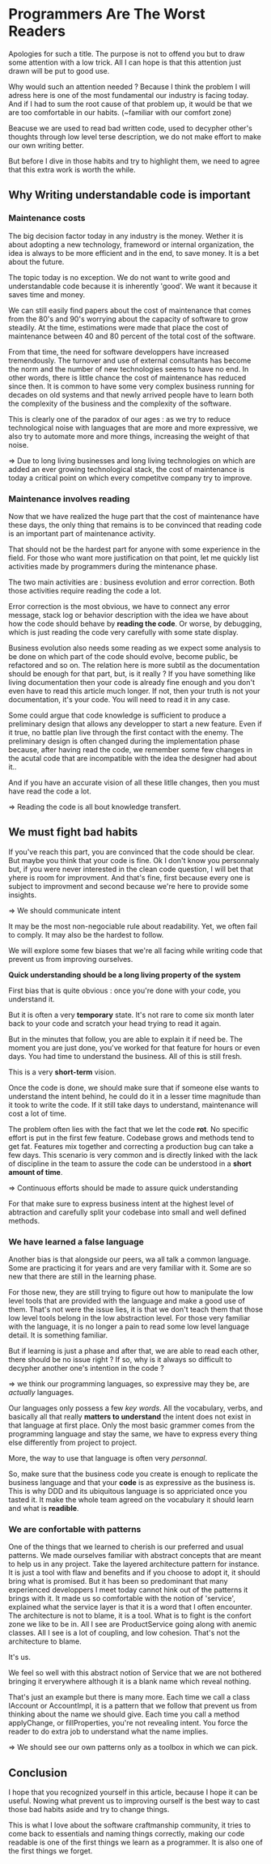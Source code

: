 # Programmers Are The Worst Readers

Apologies for such a title. The purpose is not to offend you but to draw some attention with a low trick. All I can hope is that this attention just drawn will be put to good use.

Why would such an attention needed ? Because I think the problem I will adress here is one of the most fundamental our industry is facing today. And if I had to sum the root cause of that problem up, it would be that we are too comfortable in our habits. (~familiar with our comfort zone)

Beacuse we are used to read bad written code, used to decypher other's thoughts through low level terse description, we do not make effort to make our own writing better.

But before I dive in those habits and try to highlight them, we need to agree that this extra work is worth the while.

## Why Writing understandable code is important

### Maintenance costs

The big decision factor today in any industry is the money. Wether it is about adopting a new technology, frameword or internal organization, the idea is always to be more efficient and in the end, to save money. It is a bet about the future.

The topic today is no exception. We do not want to write good and understandable code because it is inherently 'good'. We want it because it saves time and money.

We can still easily find papers about the cost of maintenance that comes from the 80's and 90's worrying about the capacity of software to grow steadily. At the time, estimations were made that place the cost of maintenance between 40 and 80 percent of the total cost of the software.

From that time, the need for software developpers have increased tremendously. The turnover and use of external consultants has become the norm and the number of new technologies seems to have no end. In other words, there is little chance the cost of maintenance has reduced since then. It is common to have some very complex business running for decades on old systems and that newly arrived people have to learn both the complexity of the business and the complexity of the software.

This is clearly one of the paradox of our ages : as we try to reduce technological noise with languages that are more and more expressive, we also try to automate more and more things, increasing the weight of that noise.

 => Due to long living businesses and long living technologies on which are added an ever growing technological stack, the cost of maintenance is today a critical point on which every competitve company try to improve.

### Maintenance involves reading

Now that we have realized the huge part that the cost of maintenance have these days, the only thing that remains is to be convinced that reading code is an important part of maintenance activity.

That should not be the hardest part for anyone with some experience in the field. For those who want more justification on that point, let me quickly list activities made by programmers during the mintenance phase.

The two main activities are : business evolution and error correction. Both those activities require reading the code a lot.

Error correction is the most obvious, we have to connect any error message, stack log or behavior description with the idea we have about how the code should behave by **reading the code**. Or worse, by debugging, which is just reading the code very carefully with some state display.

Business evolution also needs some reading as we expect some analysis to be done on which part of the code should evolve, become public, be refactored and so on. The relation here is more subtil as the documentation should be enough for that part, but, is it really ? If you have something like living documentation then your code is already fine enough and you don't even have to read this article much longer. If not, then your truth is not your documentation, it's your code. You will need to read it in any case.

Some could argue that code knowledge is sufficient to produce a preliminary design that allows any developper to start a new feature. Even if it true, no battle plan live through the first contact with the enemy. The preliminary design is often changed during the implementation phase because, after having read the code, we remember some few changes in the acutal code that are incompatible with the idea the designer had about it..

And if you have an accurate vision of all these litlle changes, then you must have read the code a lot.

=> Reading the code is all bout knowledge transfert.


## We must fight bad habits

If you've reach this part, you are convinced that the code should be clear. But maybe you think that your code is fine.
Ok I don't know you personnaly but, if you were never interested in the clean code question, I will bet that yhere is room for improvment.
And that's fine, first because every one is subject to improvment and second because we're here to provide some insights.

=> We should communicate intent

It may be the most non-negociable rule about readability. Yet, we often fail to comply. It may also be the hardest to follow.

We will explore some few biases that we're all facing while writing code that prevent us from improving ourselves. 

**Quick understanding should be a long living property of the system**

First bias that is quite obvious : once you're done with your code, you understand it.

But it is often a very **temporary** state.
It's not rare to come six month later back to your code and scratch your head trying to read it again.

But in the minutes that follow, you are able to explain it if need be. The moment you are just done, you've worked for that feature for hours or even days.
You had time to understand the business. All of this is still fresh.

This is a very **short-term** vision.

Once the code is done, we should make sure that if someone else wants to understand the intent behind, he could do it in a lesser time magnitude than it took to write the code.
If it still take days to understand, maintenance will cost a lot of time.

The problem often lies with the fact that we let the code **rot**.
No specific effort is put in the first few feature. Codebase grows and methods tend to get fat. Features mix together and correcting a production bug can take a few days.
This scenario is very common and is directly linked with the lack of discipline in the team to assure the code can be understood in a **short amount of time**.

=&gt; Continuous efforts should be made to assure quick understanding

For that make sure to express business intent at the highest level of abtraction and carefully split your codebase into small and well defined methods.

### We have learned a false language

Another bias is that alongside our peers, wa all talk a common language. Some are practicing it for years and are very familiar with it. Some are so new that there are still in the learning phase.

For those new, they are still trying to figure out how to manipulate the low level tools that are provided with the language and make a good use of them. That's not were the issue lies, it is that we don't teach them that those low level tools belong in the low abstraction level.
For those very familiar with the language, it is no longer a pain to read some low level language detail. It is something familiar. 

But if learning is just a phase and after that, we are able to read each other, there should be no issue right ? If so, why is it always so difficult to decypher another one's intention in the code ?

=> we think our programming languages, so expressive may they be, are *actually* languages.

Our languages only possess a few *key words*. All the vocabulary, verbs, and basically all that really **matters to understand** the intent does not exist in that language at first place. Only the most basic grammer comes from the programming language and stay the same, we have to express every thing else differently from project to project.

More, the way to use that language is often very *personnal*.

So, make sure that the business code you create is enough to replicate the business language and that your **code** is as expressive as the business is. This is why DDD and its ubiquitous language is so appriciated once you tasted it. It make the whole team agreed on the vocabulary it should learn and what is **readible**.

### We are confortable with patterns

One of the things that we learned to cherish is our preferred and usual patterns. We made ourselves familiar with abstract concepts that are meant to help us in any project.
Take the layered architecture pattern for instance. It is just a tool with flaw and benefits and if you choose to adopt it, it should bring what is promised. But it has been so predominant that many experienced developpers I meet today cannot hink out of the patterns it brings with it.
It made us so comfortable with the notion of 'service', explained what the service layer is that it is a word that I often encounter. The architecture is not to blame, it is a tool. What is to fight is the confort zone we like to be in. All I see are ProductService going along with anemic classes. All I see is a lot of coupling, and low cohesion. That's not the architecture to blame.

It's us.

We feel so well with this abstract notion of Service that we are not bothered bringing it erverywhere although it is a blank name which reveal nothing.

That's just an example but there is many more. Each time we call a class IAccount or AccountImpl, it is a pattern that we follow that prevent us from thinking about the name we should give. Each time you call a method applyChange, or fillProperties, you're not revealing intent. You force the reader to do extra job to understand what the name implies.

=> We should see our own patterns only as a toolbox in which we can pick.


## Conclusion

I hope that you recognized yourself in this article, because I hope it can be useful. Nowing what prevent us to improving ourself is the best way to cast those bad habits aside and try to change things.

This is what I love about the software craftmanship community, it tries to come back to essentials and naming things correctly, making our code readable is one of the first things we learn as a programmer. It is also one of the first things we forget.
